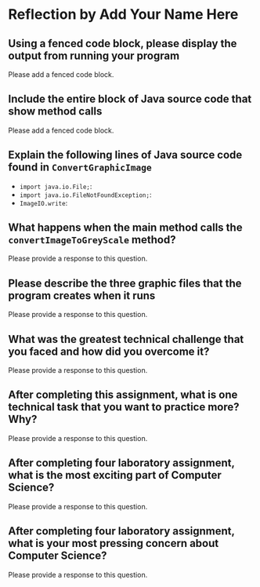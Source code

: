 # Reflection by Add Your Name Here

## Using a fenced code block, please display the output from running your program

Please add a fenced code block.

## Include the entire block of Java source code that show method calls

Please add a fenced code block.

## Explain the following lines of Java source code found in `ConvertGraphicImage`

- `import java.io.File;`:
- `import java.io.FileNotFoundException;`:
- `ImageIO.write`:

## What happens when the main method calls the `convertImageToGreyScale` method?

Please provide a response to this question.

## Please describe the three graphic files that the program creates when it runs

Please provide a response to this question.

## What was the greatest technical challenge that you faced and how did you overcome it?

Please provide a response to this question.

## After completing this assignment, what is one technical task that you want to practice more? Why?

Please provide a response to this question.

## After completing four laboratory assignment, what is the most exciting part of Computer Science?

Please provide a response to this question.

## After completing four laboratory assignment, what is your most pressing concern about Computer Science?

Please provide a response to this question.
